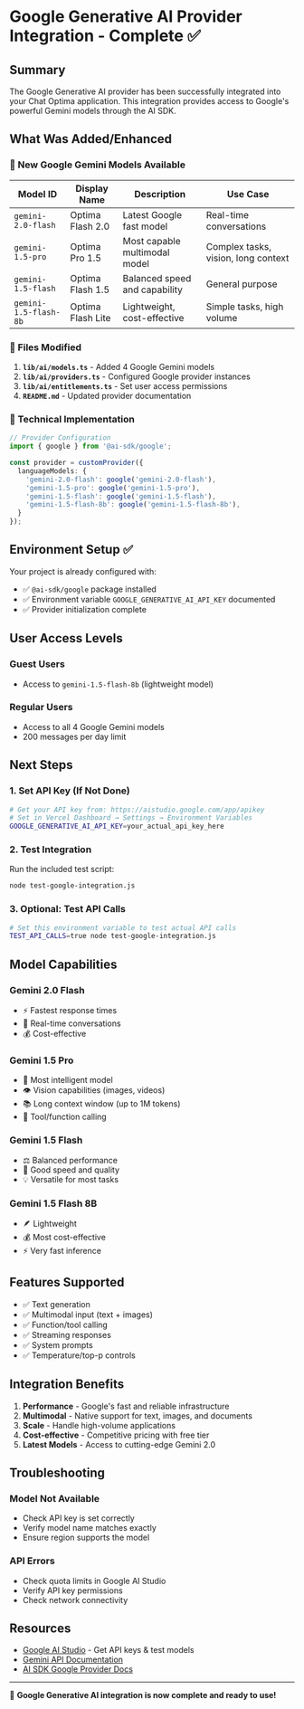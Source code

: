 # Google Generative AI Provider Integration - Complete ✅

## Summary

The Google Generative AI provider has been successfully integrated into your Chat Optima application. This integration provides access to Google's powerful Gemini models through the AI SDK.

## What Was Added/Enhanced

### 🚀 New Google Gemini Models Available

| Model ID | Display Name | Description | Use Case |
|----------|--------------|-------------|----------|
| `gemini-2.0-flash` | Optima Flash 2.0 | Latest Google fast model | Real-time conversations |
| `gemini-1.5-pro` | Optima Pro 1.5 | Most capable multimodal model | Complex tasks, vision, long context |
| `gemini-1.5-flash` | Optima Flash 1.5 | Balanced speed and capability | General purpose |
| `gemini-1.5-flash-8b` | Optima Flash Lite | Lightweight, cost-effective | Simple tasks, high volume |

### 📁 Files Modified

1. **`lib/ai/models.ts`** - Added 4 Google Gemini models
2. **`lib/ai/providers.ts`** - Configured Google provider instances
3. **`lib/ai/entitlements.ts`** - Set user access permissions
4. **`README.md`** - Updated provider documentation

### 🔧 Technical Implementation

```typescript
// Provider Configuration
import { google } from '@ai-sdk/google';

const provider = customProvider({
  languageModels: {
    'gemini-2.0-flash': google('gemini-2.0-flash'),
    'gemini-1.5-pro': google('gemini-1.5-pro'),
    'gemini-1.5-flash': google('gemini-1.5-flash'),
    'gemini-1.5-flash-8b': google('gemini-1.5-flash-8b'),
  }
});
```

## Environment Setup ✅

Your project is already configured with:
- ✅ `@ai-sdk/google` package installed
- ✅ Environment variable `GOOGLE_GENERATIVE_AI_API_KEY` documented
- ✅ Provider initialization complete

## User Access Levels

### Guest Users
- Access to `gemini-1.5-flash-8b` (lightweight model)

### Regular Users  
- Access to all 4 Google Gemini models
- 200 messages per day limit

## Next Steps

### 1. Set API Key (If Not Done)
```bash
# Get your API key from: https://aistudio.google.com/app/apikey
# Set in Vercel Dashboard → Settings → Environment Variables
GOOGLE_GENERATIVE_AI_API_KEY=your_actual_api_key_here
```

### 2. Test Integration
Run the included test script:
```bash
node test-google-integration.js
```

### 3. Optional: Test API Calls
```bash
# Set this environment variable to test actual API calls
TEST_API_CALLS=true node test-google-integration.js
```

## Model Capabilities

### Gemini 2.0 Flash
- ⚡ Fastest response times
- 🎯 Real-time conversations
- 💰 Cost-effective

### Gemini 1.5 Pro
- 🧠 Most intelligent model
- 👁️ Vision capabilities (images, videos)
- 📚 Long context window (up to 1M tokens)
- 🔧 Tool/function calling

### Gemini 1.5 Flash
- ⚖️ Balanced performance
- 🚀 Good speed and quality
- 💡 Versatile for most tasks

### Gemini 1.5 Flash 8B
- 🪶 Lightweight
- 💰 Most cost-effective
- ⚡ Very fast inference

## Features Supported

- ✅ Text generation
- ✅ Multimodal input (text + images)
- ✅ Function/tool calling
- ✅ Streaming responses
- ✅ System prompts
- ✅ Temperature/top-p controls

## Integration Benefits

1. **Performance** - Google's fast and reliable infrastructure
2. **Multimodal** - Native support for text, images, and documents
3. **Scale** - Handle high-volume applications
4. **Cost-effective** - Competitive pricing with free tier
5. **Latest Models** - Access to cutting-edge Gemini 2.0

## Troubleshooting

### Model Not Available
- Check API key is set correctly
- Verify model name matches exactly
- Ensure region supports the model

### API Errors
- Check quota limits in Google AI Studio
- Verify API key permissions
- Check network connectivity

## Resources

- [Google AI Studio](https://aistudio.google.com/) - Get API keys & test models
- [Gemini API Documentation](https://ai.google.dev/docs)
- [AI SDK Google Provider Docs](https://ai-sdk.dev/providers/ai-sdk-providers/google-generative-ai)

---

🎉 **Google Generative AI integration is now complete and ready to use!**
